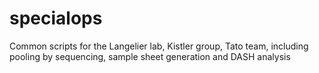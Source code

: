 # specialops
Common scripts for the Langelier lab, Kistler group, Tato team, including pooling by sequencing, sample sheet generation and DASH analysis
